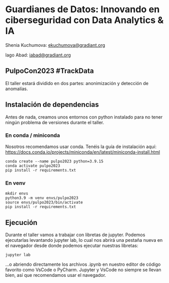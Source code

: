 # Guardianes de Datos: Innovando en ciberseguridad con Data Analytics & IA

Shenia Kuchumova: ekuchumova@gradiant.org

Iago Abad: iabad@gradiant.org

## PulpoCon2023 #TrackData

El taller estará dividido en dos partes: anonimización y detección de anomalías.

## Instalación de dependencias

Antes de nada, creamos unos entornos con python instalado para no tener ningún problema de versiones durante el taller.

### En conda / miniconda

Nosotros recomendamos usar conda.
Tenéis la guía de instalación aquí: https://docs.conda.io/projects/miniconda/en/latest/miniconda-install.html

```
conda create --name pulpo2023 python=3.9.15
conda activate pulpo2023
pip install -r requirements.txt
```

### En venv
```
mkdir envs 
python3.9 -m venv envs/pulpo2023
source envs/pulpo2023/bin/activate
pip install -r requirements.txt
```

## Ejecución

Durante el taller vamos a trabajar con libretas de jupyter.
Podemos ejecutarlas levantando jupyter lab, lo cual nos abrirá una pestaña nueva en el navegador desde donde podemos ejecutar nuestras libretas: 

```
jupyter lab
```

...o abriendo directamente los archivos .ipynb en nuestro editor de código favorito como VsCode o PyCharm. Jupyter y VsCode no siempre se llevan bien, así que recomendamos usar el navegador.
